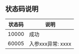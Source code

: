 ## 状态码说明

| 状态码 | 说明              |
| ------ | ----------------- |
| 10000  | 成功              |
| 60005  | 入参xxx异常: xxxx |
